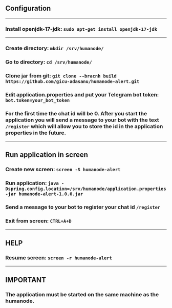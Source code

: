 ## Configuration

--------------------------------------------------------------------------------
### Install openjdk-17-jdk: `sudo apt-get install openjdk-17-jdk`

--------------------------------------------------------------------------------
### Create directory: `mkdir /srv/humanode/`
### Go to directory: `cd /srv/humanode/`
### Clone jar from git: `git clone --bracnh build https://github.com/gicu-adasanu/humanode-alert.git`
### Edit application.properties and put your Telegram bot token: `bot.token=your_bot_token`
### For the first time the chat id will be 0. After you start the application you will send a message to your bot with the text `/register` which will allow you to store the id in the application properties in the future.

--------------------------------------------------------------------------------
## Run application in screen
### Create new screen: `screen -S humanode-alert`
### Run application: `java -Dspring.config.location=/srv/humanode/application.properties -jar humanode-alert-1.0.0.jar`
### Send a message to your bot to register your chat id `/register`
### Exit from screen: `CTRL+A+D`

--------------------------------------------------------------------------------
## HELP
### Resume screen: `screen -r humanode-alert`

--------------------------------------------------------------------------------
## IMPORTANT 
### The application must be started on the same machine as the humanode.